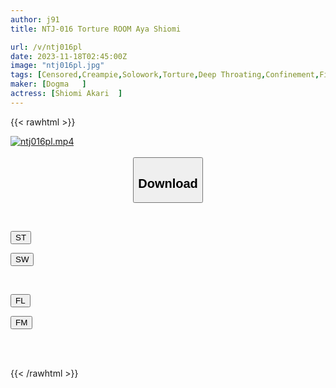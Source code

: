 ```yaml
---
author: j91
title: NTJ-016 Torture ROOM Aya Shiomi

url: /v/ntj016pl
date: 2023-11-18T02:45:00Z
image: "ntj016pl.jpg"
tags: [Censored,Creampie,Solowork,Torture,Deep Throating,Confinement,Fisting	 ]
maker: [Dogma   ]
actress: [Shiomi Akari  ]
---
```



{{< rawhtml >}}

<div class="video" data-videoid="jrjA24y7JKTzAvr">
    <a href="javascript:;">
        <img src="/v/ntj016pl/ntj016pl.jpg" width="WIDTH" height="HEIGHT" alt="ntj016pl.mp4" loading="lazy">
    </a>
</div>

<script type="text/javascript" src="https://j91.asia/asset/on-demand-st.js"></script>

<br>
  <link rel="stylesheet" href="https://j91.asia/asset/bs5.css">
  
  <center>
  <button class="btn btn-primary" type="button" data-bs-toggle="collapse" data-bs-target=".multi-collapse" aria-expanded="false" aria-controls="multiCollapseExample1 multiCollapseExample2"><h2>Download</h2></button></center>
</p>
<div class="row">
  <div class="col">
    <div class="collapse multi-collapse" id="multiCollapseExample1">
      <div class="card card-body">
	      	      <br>
<div class="buttons">  
<p><a href="https://streamtape.to/v/jrjA24y7JKTzAvr" target="_blank"><button class="btn-hover color-3"><i class="fa fa-download"></i> ST</button></a></p>
<p><a href="https://sfastwish.com/uuj1f2lx5gdx" target="_blank"><button class="btn-hover color-2"><i class="fa fa-download"></i> SW</button></a></p></div>
    </div>
  </div>
</div>
  <div class="col">
    <div class="collapse multi-collapse" id="multiCollapseExample2">
      <div class="card card-body">
	      <br>
<div class="buttons">
<p><a href="https://filelions.online/f/c0a0gy8s7g1i" target="_blank"><button class="btn-hover color-9"><i class="fa fa-download"></i> FL</button></a></p>
<p><a href="javascript:;" target="_blank"><button class="btn-hover color-8"><i class="fa fa-download"></i> FM</button></a></p></div>
<br><br>
      </div>
    </div>
  </div>
</div>

{{< /rawhtml >}}
